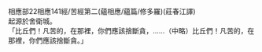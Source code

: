 相應部22相應141經/苦經第二(蘊相應/蘊篇/修多羅)(莊春江譯)  
起源於舍衛城。  
「比丘們！凡苦的，在那裡，你們應該捨斷貪，……（中略）比丘們！凡苦的，在那裡，你們應該捨斷貪。」  
  
  
